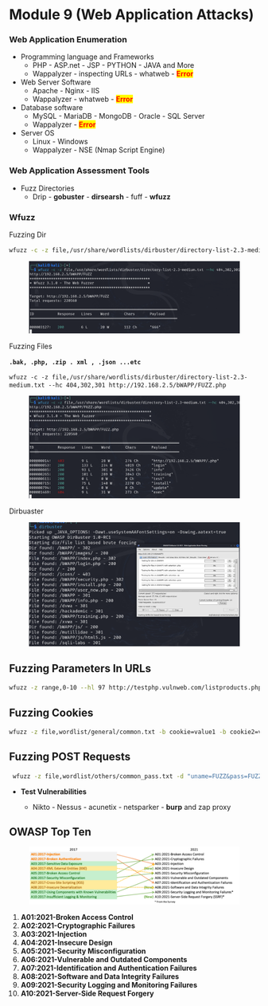 # Module 9 (Web Application Attacks)

### Web Application Enumeration

* Programming language and Frameworks
  * PHP - ASP.net - JSP - PYTHON - JAVA  and More
  * Wappalyzer - inspecting URLs - whatweb - <mark style="color:red;">**Error**</mark>&#x20;
* Web Server Software
  * Apache - Nginx - IIS
  * Wappalyzer  -   whatweb - <mark style="color:red;">**Error**</mark> &#x20;
* Database software
  * MySQL - MariaDB - MongoDB - Oracle - SQL Server
  * Wappalyzer  -   <mark style="color:red;">**Error**</mark> &#x20;
* Server OS
  * Linux - Windows
  * Wappalyzer - NSE (Nmap Script Engine)



### Web Application Assessment Tools

* Fuzz Directories
  * Drip - **gobuster** - **dirsearsh** - fuff - **wfuzz**



### Wfuzz

Fuzzing Dir

```bash
wfuzz -c -z file,/usr/share/wordlists/dirbuster/directory-list-2.3-medium.txt --hc 404,302,301 http://192.168.2.5/bWAPP/FUZZ
```

<figure><img src="../../../.gitbook/assets/image (106).png" alt=""><figcaption></figcaption></figure>



Fuzzing Files

**`.bak, .php, .zip . xml , .json ...etc`**

```
wfuzz -c -z file,/usr/share/wordlists/dirbuster/directory-list-2.3-medium.txt --hc 404,302,301 http://192.168.2.5/bWAPP/FUZZ.php
```

<figure><img src="../../../.gitbook/assets/image (107).png" alt=""><figcaption></figcaption></figure>

Dirbuaster

<figure><img src="../../../.gitbook/assets/image (108).png" alt=""><figcaption></figcaption></figure>

## Fuzzing Parameters In URLs

```bash
wfuzz -z range,0-10 --hl 97 http://testphp.vulnweb.com/listproducts.php?cat=FUZZ
```

## &#x20;**Fuzzing Cookies**

```bash
wfuzz -z file,wordlist/general/common.txt -b cookie=value1 -b cookie2=value2 http://testphp.vulnweb.com/FUZZ
```

## **Fuzzing POST Requests**

```bash
 wfuzz -z file,wordlist/others/common_pass.txt -d "uname=FUZZ&pass=FUZZ"  --hc 302 http://testphp.vulnweb.com/userinfo.php
```



*   **Test Vulnerabilities**

    * Nikto - Nessus - acunetix - netsparker - **burp** and zap proxy



## OWASP Top Ten

<figure><img src="../../../.gitbook/assets/image (1) (1) (1) (1) (1) (1) (1) (1) (1) (1) (1) (1) (1) (1) (1) (1) (1) (1) (1).png" alt=""><figcaption></figcaption></figure>

1. **A01:2021-Broken Access Control**
2. **A02:2021-Cryptographic Failures**&#x20;
3. **A03:2021-Injection**
4. **A04:2021-Insecure Design**&#x20;
5. **A05:2021-Security Misconfiguration**
6. **A06:2021-Vulnerable and Outdated Components**
7. **A07:2021-Identification and Authentication Failures**&#x20;
8. **A08:2021-Software and Data Integrity Failures**&#x20;
9. **A09:2021-Security Logging and Monitoring Failures**&#x20;
10. **A10:2021-Server-Side Request Forgery**
